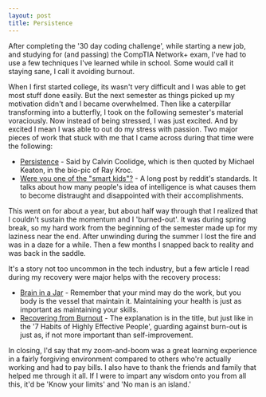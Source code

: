 ```yaml
---
layout: post
title: Persistence
---
```


After completing the '30 day coding challenge', while starting a new job, and studying for (and passing) the CompTIA Network+ exam, I've had to use a few techniques I've learned while in school. Some would call it staying sane, I call it avoiding burnout.

When I first started college, its wasn't very difficult and I was able to get most stuff done easily. But the next semester as things picked up my motivation didn't and I became overwhelmed. Then like a caterpillar transforming into a butterfly, I took on the following semester's material voraciously. Now instead of being stressed, I was just excited. And by excited I mean I was able to out do my stress with passion. Two major pieces of work that stuck with me that I came across during that time were the following:

* [Persistence](https://www.imdb.com/title/tt4276820/quotes/qt3321348?mavIsAdult=false&amp;mavCanonicalUrl=https%3A%2F%2Fwww.imdb.com%2Ftitle%2Ftt4276820%2Fquotes) - Said by Calvin Coolidge, which is then quoted by Michael Keaton, in the bio-pic of Ray Kroc.
* [Were you one of the "smart kids"?](https://www.reddit.com/r/getdisciplined/comments/3piu8r/advice_were_you_one_of_the_smart_kids/) - A long post by reddit's standards. It talks about how many people's idea of intelligence is what causes them to become distraught and disappointed with their accomplishments.

This went on for about a year, but about half way through that I realized that I couldn't sustain the momentum and I 'burned-out'. It was during spring break, so my hard work from the beginning of the semester made up for my laziness near the end. After unwinding during the summer I lost the fire and was in a daze for a while. Then a few months I snapped back to reality and was back in the saddle.

It's a story not too uncommon in the tech industry, but a few article I read during my recovery were major helps with the recovery process:

* [Brain in a Jar](http://stephaniehurlburt.com/blog/2017/4/15/brain-in-a-jar) - Remember that your mind may do the work, but you body is the vessel that maintain it. Maintaining your health is just as important as maintaining your skills.
* [Recovering from Burnout](https://kierantie.com/burnout/) - The explanation is in the title, but just like in the '7 Habits of Highly Effective People', guarding against burn-out is just as, if not more important than self-improvement.

In closing, I'd say that my zoom-and-boom was a great learning experience in a fairly forgiving environment compared to others who're actually working and had to pay bills. I also have to thank the friends and family that helped me through it all. If I were to impart any wisdom onto you from all this, it'd be 'Know your limits' and 'No man is an island.'